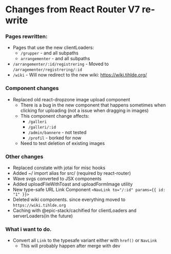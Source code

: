 # Changes from React Router V7 re-write

### Pages rewritten:
- Pages that use the new clientLoaders:
  - `/grupper` - and all subpaths
  - `arrangementer` - and all subpaths
- `/arrangementer/:id/registrering` - Moved to `/arragementer/registrering/:id`
- `/wiki` - Will now redirect to the new wiki: https://wiki.tihlde.org/

### Component changes
- Replaced old react-dropzone image upload component
  - There is a bug in the new component that happens sometimes when clicking for uploading (not a issue when dragging in images)
  - This component change affects:
    - `/galleri`
    - `/galleri/:id`
    - `/admin/bannere` - not tested
    - `/profil` - borked for now
  - Need to test deletion of existing images

### Other changes
- Replaced constate with jotai for misc hooks
- Added ~/ import alias for src/ (required by react-router)
- Wave svgs converted to JSX components
- Added uploadFileWithToast and uploadFormImage utility
- New type-safe URL Link Component `<NavLink to="/:id" params={{ id: "1" }}>`
- Deleted wiki components. since everything moved to `https://wiki.tihlde.org`
- Caching with @epic-stack/cachified for clientLoaders and serverLoaders(in the future)

### What i want to do.
- Convert all `Link` to the typesafe variant either with `href()` or `NavLink`
  - This will probably happen after merge with dev



